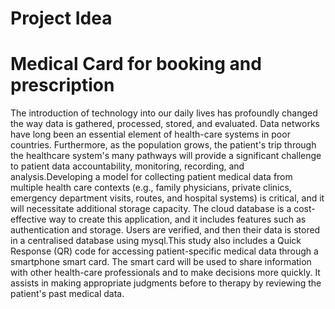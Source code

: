 # Project Idea
# Medical Card for booking and prescription

The introduction of technology into our daily lives has profoundly changed the way data is gathered, processed, stored, and evaluated. Data networks have long been an essential element of health-care systems in poor countries. Furthermore, as the population grows, the patient's trip through the healthcare system's many pathways will provide a significant challenge to patient data accountability, monitoring, recording, and analysis.Developing a model for collecting patient medical data from multiple health care contexts (e.g., family physicians, private clinics, emergency department visits, routes, and hospital systems) is critical, and it will necessitate additional storage capacity. The cloud database is a cost-effective way to create this application, and it includes features such as authentication and storage. Users are verified, and then their data is stored in a centralised database using mysql.This study also includes a Quick Response (QR) code for accessing patient-specific medical data through a smartphone smart card. The smart card will be used to share information with other health-care professionals and to make decisions more quickly. It assists in making appropriate judgments before to therapy by reviewing the patient's past medical data.
